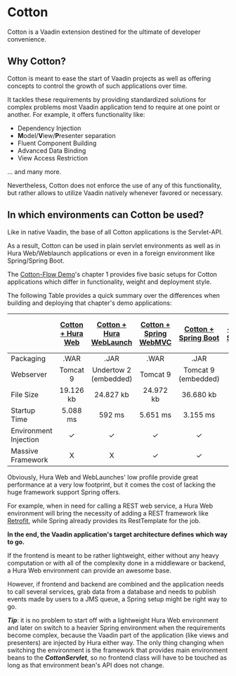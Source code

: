 # Cotton
Cotton is a Vaadin extension destined for the ultimate of developer convenience.

## Why Cotton?

Cotton is meant to ease the start of Vaadin projects as well as offering concepts to control the growth of such applications over time.
 
It tackles these requirements by providing standardized solutions for complex problems most Vaadin application tend to require at one point or another. For example, it offers functionality like:
- Dependency Injection
- **M**odel/**V**iew/**P**resenter separation
- Fluent Component Building
- Advanced Data Binding
- View Access Restriction

... and many more.

Nevertheless, Cotton does not enforce the use of any of this functionality, but rather allows to utilize Vaadin natively whenever favored or necessary.

## In which environments can Cotton be used?

Like in native Vaadin, the base of all Cotton applications is the Servlet-API.
 
 As a result, Cotton can be used in plain servlet environments as well as in Hura Web/Weblaunch applications or even in a foreign environment like Spring/Spring Boot.
 
 The [Cotton-Flow Demo](https://github.com/MantledIllusion/cotton-flow-demo)'s chapter 1 provides five basic setups for Cotton applications which differ in functionality, weight and deployment style.
 
 The following Table provides a quick summary over the differences when building and deploying that chapter's demo applications:
 
 | | [Cotton + Hura Web](https://github.com/MantledIllusion/cotton-flow-demo/tree/01/a/hura_web_setup) | [Cotton + Hura WebLaunch](https://github.com/MantledIllusion/cotton-flow-demo/tree/01/b/hura_weblaunch_setup) | [Cotton +  Spring WebMVC](https://github.com/MantledIllusion/cotton-flow-demo/tree/01/c/spring_webmvc_setup) | [Cotton + Spring Boot](https://github.com/MantledIllusion/cotton-flow-demo/tree/01/d/spring_boot_setup) | [Cotton + Native Servlet-API](https://github.com/MantledIllusion/cotton-flow-demo/tree/01/e/native_setup) |
 | --- | :---: | :---: | :---: | :---: | :---: |
 | Packaging | .WAR | .JAR | .WAR | .JAR | .WAR |
 | Webserver | Tomcat 9 | Undertow 2 (embedded) | Tomcat 9 | Tomcat 9 (embedded) | Tomcat 9 |
 | File Size | 19.126 kb | 24.827 kb | 24.972 kb | 36.680 kb | 19.114 kb |
 | Startup Time | 5.088 ms | 592 ms | 5.651 ms | 3.155 ms | 3.318 ms |
 | Environment Injection | &#10003; | &#10003; | &#10003; | &#10003; | X |
 | Massive Framework | X | X | &#10003; | &#10003; | X |
 
Obviously, Hura Web and WebLaunches' low profile provide great performance at a very low footprint, but it comes the cost of lacking the huge framework support Spring offers.

For example, when in need for calling a REST web service, a Hura Web environment will bring the necessity of adding a REST framework like [Retrofit](http://square.github.io/retrofit/), while Spring already provides its RestTemplate for the job.

**In the end, the Vaadin application's target architecture defines which way to go.**

If the frontend is meant to be rather lightweight, either without any heavy computation or with all of the complexity done in a middleware or backend, a Hura Web environment can provide an awesome base.

However, if frontend and backend are combined and the application needs to call several services, grab data from a database and needs to publish events made by users to a JMS queue, a Spring setup might be right way to go.

_**Tip**_: it is no problem to start off with a lightweight Hura Web environment and later on switch to a heavier Spring environment when the requirements become complex, because the Vaadin part of the application (like views and presenters) are injected by Hura either way. The only thing changing when switching the environment is the framework that provides main environment beans to the _**CottonServlet**_, so no frontend class will have to be touched as long as that environment bean's API does not change.